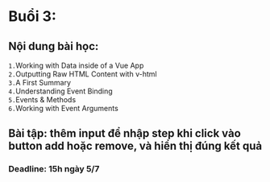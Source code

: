 # Buổi 3:  
## Nội dung bài học:  
`1.`Working with Data inside of a Vue App  
`2.`Outputting Raw HTML Content with v-html  
`3.`A First Summary  
`4.`Understanding Event Binding  
`5.`Events & Methods  
`6.`Working with Event Arguments  
## Bài tập: thêm input để nhập step khi click vào button add hoặc remove, và hiển thị đúng kết quả  
### Deadline: 15h ngày 5/7